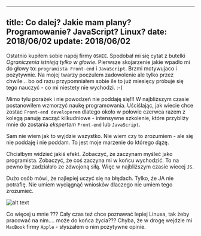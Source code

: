 ----
title: Co dalej? Jakie mam plany? Programowanie? JavaScript? Linux?
date: 2018/06/02
update: 2018/06/02
----

Ostatnio kupiłem sobie napój firmy `OSHEE`. Spodobał mi się cytat z butelki *Ograniczenia istnieją tylko w głowie*. Pierwsze skojarzenie jakie wpadło mi do głowy to: `programista Front-end` i `JavaScript`.
Brzmi motywujaco i pozytywnie. Na mojej twarzy poczulem zadowolenie ale tylko przez chwile... bo od razu przypomniałem sobie ile to już miesięcy próbuje się tego nauczyć - co mi niestety nie wychodzi. :-(

Mimo tylu porażek i nie powodzeń nie poddaję się!!!
W najbliższym czasie postanowiłem wzmorzyć naukę programowania. Uściślając, jak wiecie chce zostac `Front-end developerem` dlatego około w połowie czerwca razem z kolegą panuję zacząć kilkudniowe - intensywne szkolenie,
które przybliży mnie do zostania *ekspertem* `Front-end` lub `JavaScript`.

Sam nie wiem jak to wyjdzie wszystko. Nie wiem czy to zrozumiem - ale się nie poddaję i nie poddam. To jest moje marzenie do którego dążę.

Chciałbym widzieć jakiś efekt. Zobaczyć, że zaczynam myśleć jako programista. Zobaczyć, że coś zaczyna mi w końcu wychodzić. To na pewno by zadziałało ze zdwojoną siłą.
Więc w najbliższym czasie wiecej `JS`.

Dużo osób mówi, że najlepiej uczyć się na błędach. Tylko, że JA nie potrafię. Nie umiem wyciągnąć wniosków dlaczego nie umiem tego zrozumieć.

![alt text](http://campusnooz.com/cunooz/wp-content/uploads/sites/4/2016/07/dickwad.jpg "http://campusnooz.com/cunooz/wp-content/uploads/sites/4/2016/07/dickwad.jpg")

Co więcej u mnie ???
Cały czas też chce poznawać lepiej Linuxa, tak żeby pracować na nim.... może do końca życia???
Chyba, że w drogę wejdzie mi `MacBook` firmy `Apple` - słyszałem o nim pozytywne opinie.